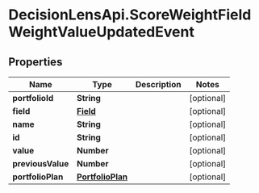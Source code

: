 # DecisionLensApi.ScoreWeightFieldWeightValueUpdatedEvent

## Properties
Name | Type | Description | Notes
------------ | ------------- | ------------- | -------------
**portfolioId** | **String** |  | [optional] 
**field** | [**Field**](Field.md) |  | [optional] 
**name** | **String** |  | [optional] 
**id** | **String** |  | [optional] 
**value** | **Number** |  | [optional] 
**previousValue** | **Number** |  | [optional] 
**portfolioPlan** | [**PortfolioPlan**](PortfolioPlan.md) |  | [optional] 


